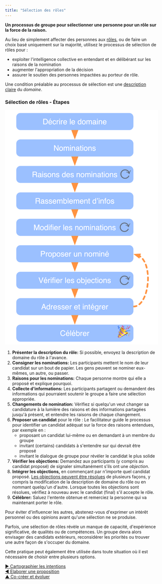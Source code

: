 ```yaml
---
title: "Sélection des rôles"
---
```



**Un processus de groupe pour sélectionner une personne pour un rôle sur la force de la raison.**

Au lieu de simplement affecter des personnes aux [rôles](role.html), ou de faire un choix basé uniquement sur la majorité, utilisez le processus de sélection de rôles pour :

- exploiter l'intelligence collective en entendant et en délibérant sur les raisons de la nomination
- augmenter l'appropriation de la décision
- assurer le soutien des personnes impactées au porteur de rôle.

Une condition préalable au processus de sélection est une [description claire](clarify-domains.html) du <dfn data-info="Domaine: Une zone d&apos;influence, d’activité et de prise de décisions distincte au sein d&apos;une organisation.">domaine</dfn>.

### Sélection de rôles - Étapes

![Processus de sélection de rôles](img/agreements/selection.png)

1. **Présenter la description du rôle:** Si possible, envoyez la description de domaine du rôle à l'avance.
2. **Consigner les nominations:** Les participants mettent le nom de leur candidat sur un bout de papier. Les gens peuvent se nominer eux-mêmes, un autre, ou passer.
3. **Raisons pour les nominations:** Chaque personne montre qui elle a proposé et explique pourquoi.
4. **Collecte d'informations:** Les participants partagent ou demandent des informations qui pourraient soutenir le groupe a faire une sélection appropriée.
5. **Changements de nomination:** Vérifiez si quelqu'un veut changer sa candidature à la lumière des raisons et des informations partagées jusqu'à présent, et entendre les raisons de chaque changement.
6. **Proposer un candidat** pour le rôle : Le facilitateur guide le processus pour identifier un candidat adéquat sur la force des raisons entendues, par exemple en : 
    - proposant un candidat lui-même ou en demandant à un membre du groupe
    - invitant (certains) candidats à s'entendre sur qui devrait être proposé
    - invitant le dialogue de groupe pour révéler le candidat le plus solide
7. **Vérifier les objections:** Demandez aux participants (y compris au candidat proposé) de signaler simultanément s'ils ont une <dfn data-info="Objection: Un argument démontrant (ou révélant) comment une entente ou une activité (proposée) peut entraîner des conséquences imprévues, ou qu&apos;il y a des moyens intéressants d&apos;améliorer cette entente.">objection</dfn>. 
8. **Intégrer les objections,** en commençant par n'importe quel candidat proposé. [Les objections peuvent être résolues](resolve-objections.html) de plusieurs façons, y compris la modification de la description de domaine du rôle ou en nommant quelqu'un d'autre. Lorsque toutes les objections sont résolues, vérifiez à nouveau avec le candidat (final) s'il accepte le rôle.
9. **Célébrer:** Saluez l'entente obtenue et remerciez la personne qui va maintenant porter le rôle.

Pour éviter d'influencer les autres, abstenez-vous d'exprimer un intérêt personnel ou des opinions avant qu'une sélection ne se produise.

Parfois, une sélection de rôles révèle un manque de capacité, d'expérience significative, de qualités ou de compétences. Un groupe devra alors envisager des candidats extérieurs, reconsidérer les priorités ou trouver une autre façon de s'occuper du domaine.

Cette pratique peut également être utilisée dans toute situation où il est nécessaire de choisir entre plusieurs options.

[&#9654; Cartographier les intentions](driver-mapping.html)<br/>[&#9664; Elaborer une proposition](proposal-forming.html)<br/>[&#9650; Co-créer et évoluer](co-creation-and-evolution.html)

